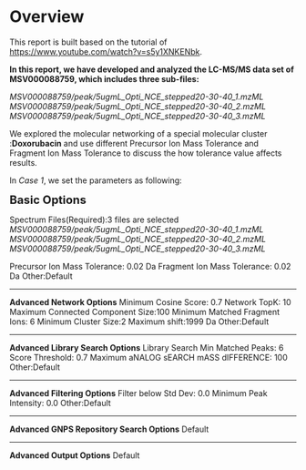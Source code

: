 # Overview
This report is built based on the tutorial of https://www.youtube.com/watch?v=s5y1XNKENbk.

**In this report, we have developed and analyzed the LC-MS/MS data set of MSV000088759, which includes three sub-files:**

*MSV000088759/peak/5ugmL_Opti_NCE_stepped20-30-40_1.mzML
 MSV000088759/peak/5ugmL_Opti_NCE_stepped20-30-40_2.mzML
 MSV000088759/peak/5ugmL_Opti_NCE_stepped20-30-40_3.mzML*


We explored the molecular networking of a special molecular cluster :**Doxorubacin** and use different Precursor Ion Mass Tolerance 
and Fragment Ion Mass Tolerance to discuss the how tolerance value affects results.

In *Case 1*, we set the parameters as following:

**<span style="font-size: 20px;">Basic Options</span>**

Spectrum Files(Required):3 files are selected
*MSV000088759/peak/5ugmL_Opti_NCE_stepped20-30-40_1.mzML
 MSV000088759/peak/5ugmL_Opti_NCE_stepped20-30-40_2.mzML
 MSV000088759/peak/5ugmL_Opti_NCE_stepped20-30-40_3.mzML*

Precursor Ion Mass Tolerance: 0.02 Da
Fragment Ion Mass Tolerance: 0.02 Da
Other:Default
__________________________________________________________________________________________
**Advanced Network Options**
Minimum Cosine Score: 0.7
Network TopK: 10
Maximum Connected Component Size:100
Minimum Matched Fragment Ions: 6
Minimum Cluster Size:2
Maximum shift:1999 Da
Other:Default
__________________________________________________________________________________________
**Advanced Library Search Options**
Library Search Min Matched Peaks: 6
Score Threshold: 0.7
Maximum aNALOG sEARCH mASS dIFFERENCE: 100
Other:Default
__________________________________________________________________________________________
**Advanced Filtering Options**
Filter below Std Dev: 0.0
Minimum Peak Intensity: 0.0
Other:Default
__________________________________________________________________________________________
**Advanced GNPS Repository Search Options**
Default
__________________________________________________________________________________________
**Advanced Output Options**
Default


